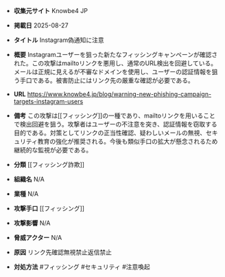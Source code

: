 - **収集元サイト**
Knowbe4 JP

- **掲載日**
2025-08-27

- **タイトル**
Instagram偽通知に注意

- **概要**
Instagramユーザーを狙った新たなフィッシングキャンペーンが確認された。この攻撃はmailtoリンクを悪用し、通常のURL検出を回避している。メールは正規に見えるが不審なドメインを使用し、ユーザーの認証情報を狙う手口である。被害防止にはリンク先の厳重な確認が必要である。

- **URL**
https://www.knowbe4.jp/blog/warning-new-phishing-campaign-targets-instagram-users

- **備考**
この攻撃は[[フィッシング]]の一種であり、mailtoリンクを用いることで検出回避を狙う。攻撃者はユーザーの不注意を突き、認証情報を窃取する目的である。対策としてリンクの正当性確認、疑わしいメールの無視、セキュリティ教育の強化が推奨される。今後も類似手口の拡大が懸念されるため継続的な監視が必要である。

- **分類**
[[フィッシング詐欺]]

- **組織名**
N/A

- **業種**
N/A

- **攻撃手口**
[[フィッシング]]

- **攻撃影響**
N/A

- **脅威アクター**
N/A

- **原因**
リンク先確認無視禁止返信禁止

- **対処方法**
#フィッシング #セキュリティ #注意喚起
